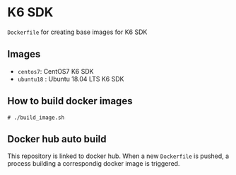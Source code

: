 # K6 SDK

`Dockerfile` for creating base images for K6 SDK

## Images

* `centos7`: CentOS7 K6 SDK
* `ubuntu18` : Ubuntu 18.04 LTS K6 SDK

## How to build docker images

~~~
# ./build_image.sh
~~~

## Docker hub auto build
This repository is linked to docker hub. When a new `Dockerfile` is pushed, 
a process building a correspondig docker image is triggered.


